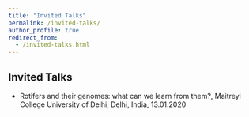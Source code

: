 ```yaml
---
title: "Invited Talks"
permalink: /invited-talks/
author_profile: true
redirect_from: 
  - /invited-talks.html
---
```

Invited Talks
------

* Rotifers and their genomes: what can we learn from them?, Maitreyi College University of Delhi, Delhi, India, 13.01.2020
